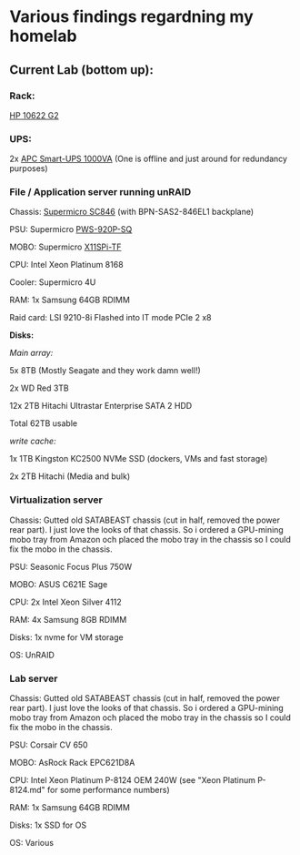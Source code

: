 # Various findings regardning my homelab

## Current Lab (bottom up):

### Rack:
[HP 10622 G2](https://cdn.cnetcontent.com/72/86/7286f4ef-70b7-41c9-b13c-1e88ae3dee7f.pdf)

### UPS:
2x [APC Smart-UPS 1000VA](https://www.apc.com/shop/us/en/products/APC-Smart-UPS-1000VA-USB-Serial-230V/P-SUA1000I) (One is offline and just around for redundancy purposes)

### File / Application server running unRAID
Chassis: [Supermicro SC846](https://www.supermicro.com/products/chassis/4U/846/SC846E1-R900.cfm) (with BPN-SAS2-846EL1 backplane)

PSU: Supermicro [PWS-920P-SQ](https://store.supermicro.com/920w-1u-pws-920p-sq.html)

MOBO: Supermicro [X11SPi-TF](https://www.supermicro.com/en/products/motherboard/x11spi-tf)

CPU: Intel Xeon Platinum 8168 

Cooler: Supermicro 4U

RAM: 1x Samsung 64GB RDIMM

Raid card: LSI 9210-8i Flashed into IT mode PCIe 2 x8

**Disks:**

*Main array:*

5x 8TB (Mostly Seagate and they work damn well!)

2x WD Red 3TB

12x 2TB Hitachi Ultrastar Enterprise SATA 2 HDD

Total 62TB usable


*write cache:*

1x 1TB Kingston KC2500 NVMe SSD (dockers, VMs and fast storage)

2x 2TB Hitachi (Media and bulk)


### Virtualization server
Chassis: Gutted old SATABEAST chassis (cut in half, removed the power rear part). I just love the looks of that chassis. So i ordered a GPU-mining mobo tray from Amazon och placed the mobo tray in the chassis so I could fix the mobo in the chassis.

PSU: Seasonic Focus Plus 750W

MOBO: ASUS C621E Sage

CPU: 2x Intel Xeon Silver 4112

RAM: 4x Samsung 8GB RDIMM

Disks: 1x nvme for VM storage

OS: UnRAID

### Lab server
Chassis: Gutted old SATABEAST chassis (cut in half, removed the power rear part). I just love the looks of that chassis. So i ordered a GPU-mining mobo tray from Amazon och placed the mobo tray in the chassis so I could fix the mobo in the chassis.

PSU: Corsair CV 650

MOBO: AsRock Rack EPC621D8A

CPU: Intel Xeon Platinum P-8124 OEM 240W (see "Xeon Platinum P-8124.md" for some performance numbers)

RAM: 1x Samsung 64GB RDIMM

Disks: 1x SSD for OS

OS: Various

